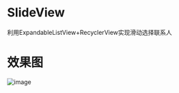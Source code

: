 # SlideView
利用ExpandableListView+RecyclerView实现滑动选择联系人
# 效果图
![image](https://github.com/d745282469/SlideView/blob/master/gif/%E6%95%88%E6%9E%9C%E5%9B%BE.gif)
